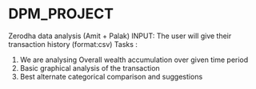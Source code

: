 # DPM_PROJECT
Zerodha data analysis (Amit + Palak)
INPUT: 
The user will give their transaction history (format:csv)
Tasks :
1. We are analysing Overall wealth accumulation over given time period 
2. Basic graphical analysis of the transaction 
3. Best alternate categorical comparison and suggestions

